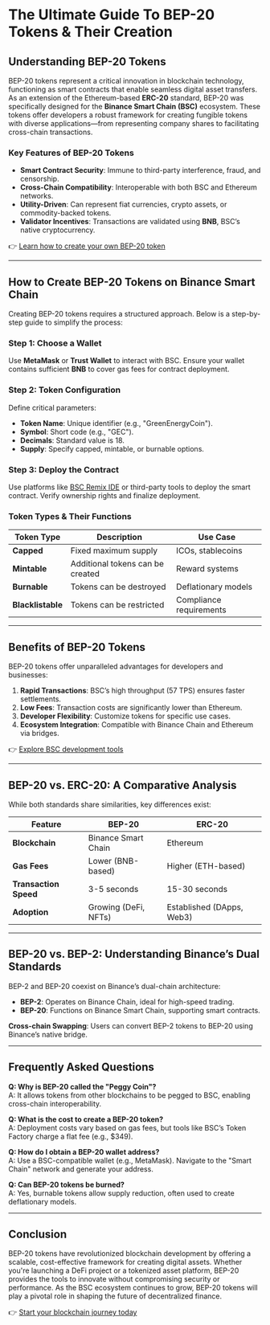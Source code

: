 # The Ultimate Guide To BEP-20 Tokens & Their Creation

## Understanding BEP-20 Tokens

BEP-20 tokens represent a critical innovation in blockchain technology, functioning as smart contracts that enable seamless digital asset transfers. As an extension of the Ethereum-based **ERC-20** standard, BEP-20 was specifically designed for the **Binance Smart Chain (BSC)** ecosystem. These tokens offer developers a robust framework for creating fungible tokens with diverse applications—from representing company shares to facilitating cross-chain transactions.

### Key Features of BEP-20 Tokens
- **Smart Contract Security**: Immune to third-party interference, fraud, and censorship.
- **Cross-Chain Compatibility**: Interoperable with both BSC and Ethereum networks.
- **Utility-Driven**: Can represent fiat currencies, crypto assets, or commodity-backed tokens.
- **Validator Incentives**: Transactions are validated using **BNB**, BSC’s native cryptocurrency.

👉 [Learn how to create your own BEP-20 token](https://bit.ly/okx-bonus)

---

## How to Create BEP-20 Tokens on Binance Smart Chain

Creating BEP-20 tokens requires a structured approach. Below is a step-by-step guide to simplify the process:

### Step 1: Choose a Wallet
Use **MetaMask** or **Trust Wallet** to interact with BSC. Ensure your wallet contains sufficient **BNB** to cover gas fees for contract deployment.

### Step 2: Token Configuration
Define critical parameters:
- **Token Name**: Unique identifier (e.g., "GreenEnergyCoin").
- **Symbol**: Short code (e.g., "GEC").
- **Decimals**: Standard value is 18.
- **Supply**: Specify capped, mintable, or burnable options.

### Step 3: Deploy the Contract
Use platforms like [BSC Remix IDE](https://remix.ethereum.org/) or third-party tools to deploy the smart contract. Verify ownership rights and finalize deployment.

### Token Types & Their Functions

| Token Type      | Description                          | Use Case                      |
|------------------|--------------------------------------|-------------------------------|
| **Capped**       | Fixed maximum supply                 | ICOs, stablecoins             |
| **Mintable**     | Additional tokens can be created     | Reward systems                |
| **Burnable**     | Tokens can be destroyed              | Deflationary models           |
| **Blacklistable**| Tokens can be restricted             | Compliance requirements       |

---

## Benefits of BEP-20 Tokens

BEP-20 tokens offer unparalleled advantages for developers and businesses:

1. **Rapid Transactions**: BSC’s high throughput (57 TPS) ensures faster settlements.
2. **Low Fees**: Transaction costs are significantly lower than Ethereum.
3. **Developer Flexibility**: Customize tokens for specific use cases.
4. **Ecosystem Integration**: Compatible with Binance Chain and Ethereum via bridges.

👉 [Explore BSC development tools](https://bit.ly/okx-bonus)

---

## BEP-20 vs. ERC-20: A Comparative Analysis

While both standards share similarities, key differences exist:

| Feature                | BEP-20                          | ERC-20                          |
|------------------------|----------------------------------|----------------------------------|
| **Blockchain**         | Binance Smart Chain              | Ethereum                         |
| **Gas Fees**           | Lower (BNB-based)                | Higher (ETH-based)               |
| **Transaction Speed**  | 3-5 seconds                      | 15-30 seconds                    |
| **Adoption**           | Growing (DeFi, NFTs)             | Established (DApps, Web3)        |

---

## BEP-20 vs. BEP-2: Understanding Binance’s Dual Standards

BEP-2 and BEP-20 coexist on Binance’s dual-chain architecture:

- **BEP-2**: Operates on Binance Chain, ideal for high-speed trading.
- **BEP-20**: Functions on Binance Smart Chain, supporting smart contracts.

**Cross-chain Swapping**: Users can convert BEP-2 tokens to BEP-20 using Binance’s native bridge.

---

## Frequently Asked Questions

**Q: Why is BEP-20 called the "Peggy Coin"?**  
A: It allows tokens from other blockchains to be pegged to BSC, enabling cross-chain interoperability.

**Q: What is the cost to create a BEP-20 token?**  
A: Deployment costs vary based on gas fees, but tools like BSC’s Token Factory charge a flat fee (e.g., $349).

**Q: How do I obtain a BEP-20 wallet address?**  
A: Use a BSC-compatible wallet (e.g., MetaMask). Navigate to the "Smart Chain" network and generate your address.

**Q: Can BEP-20 tokens be burned?**  
A: Yes, burnable tokens allow supply reduction, often used to create deflationary models.

---

## Conclusion

BEP-20 tokens have revolutionized blockchain development by offering a scalable, cost-effective framework for creating digital assets. Whether you're launching a DeFi project or a tokenized asset platform, BEP-20 provides the tools to innovate without compromising security or performance. As the BSC ecosystem continues to grow, BEP-20 tokens will play a pivotal role in shaping the future of decentralized finance.

👉 [Start your blockchain journey today](https://bit.ly/okx-bonus)